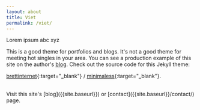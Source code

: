 ```yaml
---
layout: about
title: Viet
permalink: /viet/
---
```


Lorem ipsum abc xyz

This is a good theme for portfolios and blogs. It's not a good theme for meeting hot singles in your area. You can see a production example of this site on the author's [blog](http://www.brettgardiner.net). Check out the source code for this Jekyll theme:

[brettinternet<i class="fa fa-external-link"></i>](https://github.com/brettinternet){:target="_blank"} /
[minimaless<i class="fa fa-external-link"></i>](https://github.com/brettinternet/minimaless){:target="_blank"}.

<br/>
Visit this site's [blog]({{site.baseurl}}) or [contact]({{site.baseurl}}/contact/) page.
